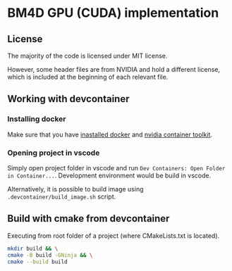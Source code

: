 # BM4D GPU (CUDA) implementation

## License

The majority of the code is licensed under MIT license. 

However, some header files are from NVIDIA and hold a different license, which is included at the beginning of each relevant file.


## Working with devcontainer

### Installing docker

Make sure that you have [inastalled docker](https://docs.docker.com/engine/install/) and [nvidia container toolkit](https://docs.nvidia.com/datacenter/cloud-native/container-toolkit/latest/install-guide.html).

### Opening project in vscode

Simply open project folder in vscode and run `Dev Containers: Open Folder in Container...`.
Development environment would be build in vscode.

Alternatively, it is possible to build image using `.devcontainer/build_image.sh` script.

## Build with cmake from devcontainer

Executing from root folder of a project (where CMakeLists.txt is located).

```bash
mkdir build && \
cmake -B build -GNinja && \
cmake --build build
```
